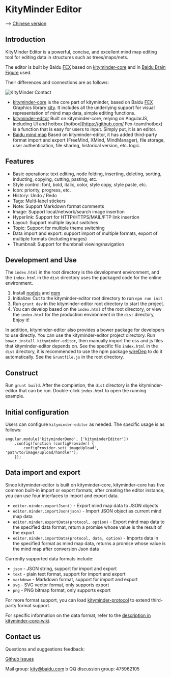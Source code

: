 KityMinder Editor
=================

--> [Chinese version](README.zh.md)

## Introduction

KityMinder Editor is a powerful, concise, and excellent mind map editing tool 
for editing data in structures such as trees/maps/nets.

The editor is built by Baidu [FEX](https://github.com/fex-team) based on 
[kityminder-core](https://github.com/fex-team/kityminder-core) and in 
[Baidu Brain Figure](http://naotu.baidu.com) used.

Their differences and connections are as follows:

![KityMinder Contact](relations.png "KityMinder Contact")

- [kityminder-core](https://github.com/fex-team/kityminder-core) is the core 
  part of kityminder, based on Baidu [FEX](https://github.com/fex-team) Graphics
  library [kity](https://github.com/fex-team/kity). It includes all the
  underlying support for visual representation of mind map data, simple
  editing functions.
- [kityminder-editor](https://github.com/fex-team/kityminder-editor) Built on
  kityminder-core, relying on AngularJS, including UI and hotbox
  [hotbox](https://github.com/ Fex-team/hotbox) is a function that is easy for
  users to input. Simply put, it is an editor.
- [Baidu mind map](http://naotu.baidu.com) Based on kityminder-editor, it has
  added third-party format import and export (FreeMind, XMind, MindManager), file
  storage, user authentication, file sharing, historical version, etc. logic.

## Features

- Basic operations: text editing, node folding, inserting, deleting, sorting,
  inducting, copying, cutting, pasting, etc.
- Style control: font, bold, italic, color, style copy, style paste, etc.
- Icon: priority, progress, etc.
- History: Undo / Redo
- Tags: Multi-label stickers
- Note: Support Markdown format comments
- Image: Support local/network/search image insertion
- Hyperlink: Support for HTTP/HTTPS/MAIL/FTP link insertion
- Layout: Support multiple layout switches
- Topic: Support for multiple theme switching
- Data import and export: support import of multiple formats, export of
  multiple formats (including images)
- Thumbnail: Support for thumbnail viewing/navigation

## Development and Use
The `index.html` in the root directory is the development environment, and the
`index.html` in the `dist` directory uses the packaged code for the online
environment.

1. Install [nodejs](http://nodejs.org) and [npm](https://docs.npmjs.com/getting-started/installing-node)
2. Initialize: Cut to the kityminder-editor root directory to run `npm run init`
3. Run `grunt dev` in the kityminder-editor root directory to start the project.
4. You can develop based on the `index.html` of the root directory, or view the
`index.html` for the production environment in the `dist` directory, Enjoy it!

In addition, kityminder-editor also provides a bower package for developers to
use directly. You can use the kityminder-editor project directory.
Run `bower install kityminder-editor`, then manually import the css and js files
that kityminder-editor depends on. See the specific file `index.html` in the
`dist` directory, it is recommended to use the npm package
[wireDep](https://www.npmjs.com/package/wiredep) to do it automatically.
See the `Gruntfile.js` in the root directory.

## Construct
Run `grunt build`. After the completion, the `dist` directory is the
kityminder-editor that can be run. Double-click `index.html` to open the
running example.

## Initial configuration
Users can configure `kityminder-editor` as needed. The specific usage is as
follows:
```
angular.module('kityminderDemo', ['kityminderEditor'])
    .config(function (configProvider) {
        configProvider.set('imageUpload', 'path/to/image/upload/handler');
    });

```

## Data import and export
Since kityminder-editor is built on kityminder-core, kityminder-core has five
common built-in import or export formats, after creating the editor instance,
you can use four interfaces to import and export data.

* `editor.minder.exportJson()` - Export mind map data to JSON objects
* `editor.minder.importJson(json)` - Import JSON object as current mind map data
* `editor.minder.exportData(protocol, option)` - Export mind map data to the
  specified data format, return a promise whose value is the result of the export
* `editor.minder.importData(protocol, data, option)` - Imports data in the
  specified format as mind map data, returns a promise whose value is the mind
  map after conversion Json data

Currently supported data formats include:

* `json` - JSON string, support for import and export
* `text` - plain text format, support for import and export
* `markdown` - Markdown format, support for import and export
* `svg` - SVG vector format, only supports export
* `png` - PNG bitmap format, only supports export

For more format support, you can load
[kityminder-protocol](https://github.com/fex-team/kityminder-protocol) to extend
third-party format support.

For specific information on the data format, refer to the [description in kityminder-core-wiki](https://github.com/fex-team/kityminder-core/wiki).

## Contact us
Questions and suggestions feedback:

[Github issues](https://github.com/fex-team/kityminder-editor/issues)

Mail group: kity@baidu.com
b
QQ discussion group: 475962105
